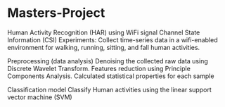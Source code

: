 # Masters-Project
Human Activity Recognition (HAR) using WiFi signal Channel State Information (CSI)
Experiments:
Collect time-series data in a wifi-enabled environment for walking, running,
sitting, and fall human activities. 

Preprocessing (data analysis)
Denoising the collected raw data using Discrete Wavelet Transform. Features reduction using Principle Components Analysis. Calculated statistical properties for each sample

Classification model
Classify Human activities using the linear support vector machine (SVM)
